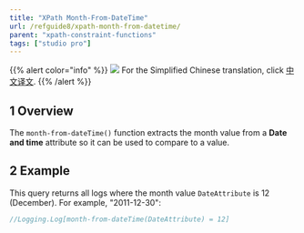 ```yaml
---
title: "XPath Month-From-DateTime"
url: /refguide8/xpath-month-from-datetime/
parent: "xpath-constraint-functions"
tags: ["studio pro"]
---
```


{{% alert color="info" %}}
<img src="/attachments/china.png" class="d-inline-block" /> For the Simplified Chinese translation, click [中文译文](https://cdn.mendix.tencent-cloud.com/documentation/refguide8/xpath-month-from-datetime.pdf).
{{% /alert %}}

## 1 Overview

The `month-from-dateTime()` function extracts the month value from a **Date and time** attribute so it can be used to compare to a value.

## 2 Example

This query returns all logs where the month value `DateAttribute` is 12 (December). For example, "2011-12-30":

```java
//Logging.Log[month-from-dateTime(DateAttribute) = 12]
```
